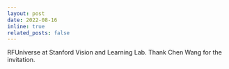 ```yaml
---
layout: post
date: 2022-08-16
inline: true
related_posts: false
---
```


RFUniverse at Stanford Vision and Learning Lab. Thank Chen Wang for the invitation.
